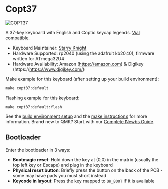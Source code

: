 # Copt37

![COPT37](https://i.imgur.com/puf3pA6.jpeg)

A 37-key keyboard with English and Coptic keycap legends. [Vial](https://get.vial.today/) compatible.

* Keyboard Maintainer: [Starry Knight](https://github.com/astarryknight)
* Hardware Supported: rp2040 (using the adafruit kb2040), firmware written for ATmega32U4
* Hardware Availability: Amazon (https://amazon.com) & Digikey (https://https://www.digikey.com/)

Make example for this keyboard (after setting up your build environment):

    make copt37:default

Flashing example for this keyboard:

    make copt37:default:flash

See the [build environment setup](https://docs.qmk.fm/#/getting_started_build_tools) and the [make instructions](https://docs.qmk.fm/#/getting_started_make_guide) for more information. Brand new to QMK? Start with our [Complete Newbs Guide](https://docs.qmk.fm/#/newbs).

## Bootloader

Enter the bootloader in 3 ways:

* **Bootmagic reset**: Hold down the key at (0,0) in the matrix (usually the top left key or Escape) and plug in the keyboard
* **Physical reset button**: Briefly press the button on the back of the PCB - some may have pads you must short instead
* **Keycode in layout**: Press the key mapped to `QK_BOOT` if it is available
